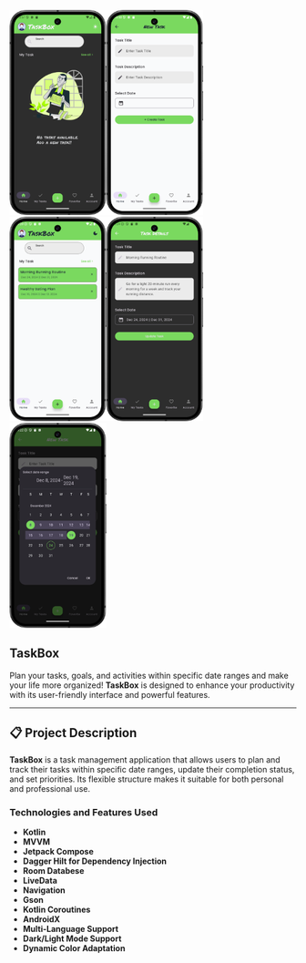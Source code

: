 <img src="images/1.png" alt="1" width="170"/><img src="images/3.png" alt="3" width="170"/><img src="images/5.png" alt="5" width="170"/><img src="images/7.png" alt="7" width="170"/><img src="images/8.png" alt="8" width="170"/>
                           
## **TaskBox**  
Plan your tasks, goals, and activities within specific date ranges and make your life more organized! **TaskBox** is designed to enhance your productivity with its user-friendly interface and powerful features.  

---

## 📋 **Project Description**  
**TaskBox** is a task management application that allows users to plan and track their tasks within specific date ranges, update their completion status, and set priorities. Its flexible structure makes it suitable for both personal and professional use.  

### **Technologies and Features Used**  
- **Kotlin**  
- **MVVM**  
- **Jetpack Compose**  
- **Dagger Hilt for Dependency Injection**  
- **Room Databese**  
- **LiveData**  
- **Navigation**  
- **Gson**  
- **Kotlin Coroutines**  
- **AndroidX**  
- **Multi-Language Support**  
- **Dark/Light Mode Support**  
- **Dynamic Color Adaptation**
